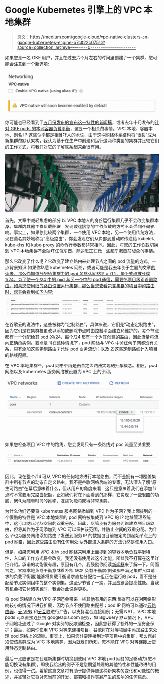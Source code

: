# Google Kubernetes 引擎上的 VPC 本地集群

> 原文：<https://medium.com/google-cloud/vpc-native-clusters-on-google-kubernetes-engine-b7c022c07510?source=collection_archive---------0----------------------->

如果您是一名 GKE 用户，并且在过去六个月左右的时间里创建了一个集群，您可能会注意到一个新选项:

![](img/1f5b71d684fda233090d943d93b40dae.png)

你可能也已经看到了[五月份发布的宣布这一特性的新闻稿](https://cloud.google.com/blog/products/gcp/introducing-vpc-native-clusters-for-google-kubernetes-engine)，或者去年十月发布的[针对 GKE pods 的本地容器负载平衡](https://cloud.google.com/blog/products/containers-kubernetes/introducing-container-native-load-balancing-on-google-kubernetes-engine)，这是一个相关的事情。VPC 本地、容器本地、别名 IP:这些似乎都是相当吓人的术语，由于这种网络体系结构将“很快”成为新集群的默认架构，我认为基于在生产中创建和运行这两种类型的集群并比较它们的工作方式，将我们对它的了解联系起来会很有用。

![](img/9b1b88cce666fa2536557646a8d3c8bc.png)

首先，文章中减轻焦虑的部分:以 VPC 本地人的身份运行集群几乎不会改变集群本身。集群内其他工作负载部署、发现或连接您的工作负载的方式不会受到任何影响。事实上，如果你比较两个集群，一个使用 VPC 本地，另一个使用传统方法，现在莫名其妙地称为“高级路由”，你会发现它们从内部到启动时传递给 kubelet、kube-dns 和 kube-proxy 的命令行参数都非常相同。因此，将您的工作负载切换到 VPC 本地集群不会破坏任何东西，除非您正在做一些超乎我目前想象的事情。

那么它改变了什么呢？它改变了建立路由来处理节点之间的 pod 流量的方式。一点背景知识:如果你熟悉 kubernetes 网络，或者可能是我去年关于主题的文章[的读者，那么你知道分配给集群中的 pod 的默认网络是 a /14，每个节点被分成 1/24。为了使一个/24 中的 pod 与另一个中的 pod 通信，需要在项目级别设置路由。如果您使用旧的路由设置运行集群，那么当您查看包含集群的项目中的路由时，您将会看到如下内容:](/google-cloud/understanding-kubernetes-networking-pods-7117dd28727)

![](img/b4f5e4b00bbd84449c8b1314590e89f4.png)

在谷歌云的说法中，这些被称为“定制路由”，具体来说，它们是“动态定制路由”，因为它们是在集群被更改以添加或删除节点时由控制平面建立和维护的。每个节点都有一个分配给其 pod 的/24，每个/24 都有一个为其创建的路由，因此流量将流向正确的实例。要点是 1)在这种情况下，pod 网络与 VPC 中的任何子网都没有关系，只有添加这些定制路由才允许 pod 业务流动；以及 2)这些定制路线计入项目的路线配额。

在 VPC 本地集群中，pod 网络不再是由自定义路由实现的抽象概念。相反，pod 网络以及 kubernetes 服务网络被设置为 VPC 上的子网。

![](img/ea99431df48e4b70a95ef23cb0b18746.png)

如果您检查项目 VPC 中的路线，您会发现只有一条路线对 pod 流量至关重要:

![](img/28a7590d0b57c0a8ea5b7147a0071810.png)

因此，现在整个/14 可从 VPC 的任何地方进行本地路由，而不是拥有一堆覆盖集群中所有节点的动态自定义路由。我不是谷歌网络后端的专家，无法深入了解“原生可路由”在幕后意味着什么，但从用户的角度来看，这只是意味着我们在添加节点时不需要用完路由配额，正如我们将在下面看到的那样，它实现了一些很酷的功能，我认为随着时间的推移，这些功能将变得非常重要。

为什么他们还要将 kubernetes 服务网络添加到 VPC 作为子网？我上面提到的一个很酷的特性是 VPC 本地集群的 pod 网络被集成到 VPC 的 IP 地址管理系统中，这可以防止地址空间的双重分配。因此，尽管没有为服务网络建立项目级路由，但将其作为子网添加到 VPC 可以保护该范围，并防止空间的双重分配。为什么*不*也为服务网络添加路由？发送到服务 IP 的数据包目前被定向到起始节点上的 pod 网络，因此这些路由没有任何用处:从外部进入集群的方法仍然是使用入口。

但是，如果您利用 VPC 本地 pod 网络来利用上面提到的容器本地负载平衡特性，入口的工作方式将会改变。我还没有使用过这个功能，所以我不打算在这里详细介绍。承诺的功能很有趣，原因有几个，我鼓励你阅读[新闻稿](https://cloud.google.com/blog/products/containers-kubernetes/introducing-container-native-load-balancing-on-google-kubernetes-engine)来了解一下。简而言之，容器本地负载平衡意味着外部 GCP 负载平衡器(例如那些满足集群入口请求的负载平衡器)能够将负载平衡请求直接分配给一组正在运行的 pod，而不是分配给节点实例组中的整个实例集。这至少节省了一跳，并且应该会提高性能。当我有机会把它付诸实践时，我会对此说得更多。

将 pod 网络建立为 VPC 子网还会带来一些其他有用的东西:集群可以在对网络影响较小的情况下进行扩展，因为节点不使用路由配额；pod IP 网络可以通过[云路由器](https://cloud.google.com/router/docs/)、[云 VPN](https://cloud.google.com/vpn/docs/concepts/overview) 和[云互联](https://cloud.google.com/interconnect/docs/)进行广告，以支持混合连接用例；无需 NAT，VPC 本地 pods 可以直接连接到 googleapis.com 服务，如 BigQuery 默认情况下，VPC 子网地址通过了 Google 对实例的反欺骗检查，因此您获得了额外的一层安全保护；最后，如果你使用 VPC 对等来连接项目，谷歌将在对等项目中添加路由来处理 pod 网络上的流量。事实上，如果您想要连接到对等项目中的集群，那么您必须使该集群成为 VPC 本地集群，因为就我们所知，您不能在 VPC 对等连接上使用静态定制路由。

最后一点应该是在创建新集群时切换到使用 VPC 本地 pod 网络的足够动力(您不能切换现有集群)。即使我给出的例子不是您期望处理的其他特性和性能改进的用例，也值得一试。希望这篇文章将有助于提供伴随这种新架构的变化和可能性的概述，并减轻对它将对您当前的开发、部署和操作实践产生的影响的任何焦虑。
